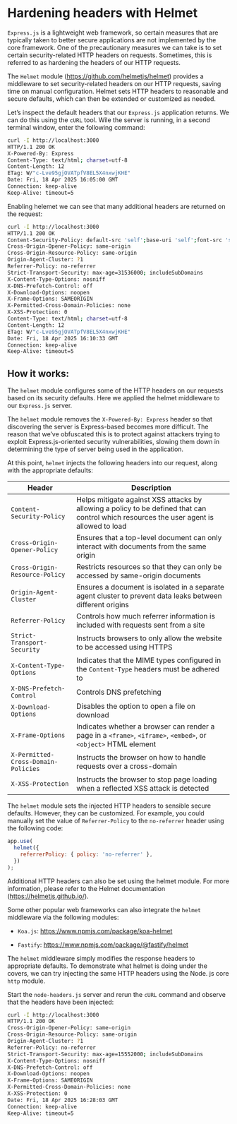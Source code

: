 # Hardening headers with Helmet

`Express.js` is a lightweight web framework, so certain measures that are typically taken to better secure
applications are not implemented by the core framework. One of the precautionary measures we can
take is to set certain security-related HTTP headers on requests. Sometimes, this is referred to as
hardening the headers of our HTTP requests.

The `Helmet` module (<https://github.com/helmetjs/helmet>) provides a middleware to
set security-related headers on our HTTP requests, saving time on manual configuration. Helmet
sets HTTP headers to reasonable and secure defaults, which can then be extended or customized as
needed.

Let’s inspect the default headers that our `Express.js` application returns. We can do this using the
`cURL` tool. Wile the server is running, in a second terminal window, enter the following command:

```Bash
curl -I http://localhost:3000
HTTP/1.1 200 OK
X-Powered-By: Express
Content-Type: text/html; charset=utf-8
Content-Length: 12
ETag: W/"c-Lve95gjOVATpfV8EL5X4nxwjKHE"
Date: Fri, 18 Apr 2025 16:05:00 GMT
Connection: keep-alive
Keep-Alive: timeout=5
```

Enabling helemet we can see that many additional headers are returned on the request:

```Bash
curl -I http://localhost:3000
HTTP/1.1 200 OK
Content-Security-Policy: default-src 'self';base-uri 'self';font-src 'self' https: data:;form-action 'self';frame-ancestors 'self';img-src 'self' data:;object-src 'none';script-src 'self';script-src-attr 'none';style-src 'self' https: 'unsafe-inline';upgrade-insecure-requests
Cross-Origin-Opener-Policy: same-origin
Cross-Origin-Resource-Policy: same-origin
Origin-Agent-Cluster: ?1
Referrer-Policy: no-referrer
Strict-Transport-Security: max-age=31536000; includeSubDomains
X-Content-Type-Options: nosniff
X-DNS-Prefetch-Control: off
X-Download-Options: noopen
X-Frame-Options: SAMEORIGIN
X-Permitted-Cross-Domain-Policies: none
X-XSS-Protection: 0
Content-Type: text/html; charset=utf-8
Content-Length: 12
ETag: W/"c-Lve95gjOVATpfV8EL5X4nxwjKHE"
Date: Fri, 18 Apr 2025 16:10:33 GMT
Connection: keep-alive
Keep-Alive: timeout=5
```

## How it works:

The `helmet` module configures some of the HTTP headers on our requests based on its security
defaults. Here we applied the helmet middleware to our `Express.js` server.

The `helmet` module removes the `X-Powered-By: Express` header so that discovering the
server is Express-based becomes more difficult. The reason that we’ve obfuscated this is to protect
against attackers trying to exploit Express.js-oriented security vulnerabilities, slowing them down in
determining the type of server being used in the application.

At this point, `helmet` injects the following headers into our request, along with the appropriate defaults:

| Header                              | Description                                                                                                                              |
| ----------------------------------- | ---------------------------------------------------------------------------------------------------------------------------------------- |
| `Content-Security-Policy`           | Helps mitigate against XSS attacks by allowing a policy to be defined that can control which resources the user agent is allowed to load |
| `Cross-Origin-Opener-Policy`        | Ensures that a top-level document can only interact with documents from the same origin                                                  |
| `Cross-Origin-Resource-Policy`      | Restricts resources so that they can only be accessed by same-origin documents                                                           |
| `Origin-Agent-Cluster`              | Ensures a document is isolated in a separate agent cluster to prevent data leaks between different origins                               |
| `Referrer-Policy`                   | Controls how much referrer information is included with requests sent from a site                                                        |
| `Strict-Transport-Security`         | Instructs browsers to only allow the website to be accessed using HTTPS                                                                  |
| `X-Content-Type-Options`            | Indicates that the MIME types configured in the `Content-Type` headers must be adhered to                                                |
| `X-DNS-Prefetch-Control`            | Controls DNS prefetching                                                                                                                 |
| `X-Download-Options`                | Disables the option to open a file on download                                                                                           |
| `X-Frame-Options`                   | Indicates whether a browser can render a page in a `<frame>`, `<iframe>`, `<embed>`, or `<object>` HTML element                          |
| `X-Permitted-Cross-Domain-Policies` | Instructs the browser on how to handle requests over a cross-domain                                                                      |
| `X-XSS-Protection`                  | Instructs the browser to stop page loading when a reflected XSS attack is detected                                                       |

The `helmet` module sets the injected HTTP headers to sensible secure defaults. However, they
can be customized. For example, you could manually set the value of `Referrer-Policy` to the
`no-referrer` header using the following code:

```JavaScript
app.use(
  helmet({
    referrerPolicy: { policy: 'no-referrer' },
  })
);
```

Additional HTTP headers can also be set using the helmet module. For more information, please
refer to the Helmet documentation (<https://helmetjs.github.io/>).

Some other popular web frameworks can also integrate the `helmet` middleware via the following modules:

- `Koa.js`: <https://www.npmjs.com/package/koa-helmet>

- `Fastify`: <https://www.npmjs.com/package/@fastify/helmet>

The `helmet` middleware simply modifies the response headers to appropriate defaults. To demonstrate
what helmet is doing under the covers, we can try injecting the same HTTP headers using the Node.
js core `http` module.

Start the `node-headers.js` server and rerun the `cURL` command and observe that the headers have been injected:

```Bash
curl -I http://localhost:3000
HTTP/1.1 200 OK
Cross-Origin-Opener-Policy: same-origin
Cross-Origin-Resource-Policy: same-origin
Origin-Agent-Cluster: ?1
Referrer-Policy: no-referrer
Strict-Transport-Security: max-age=15552000; includeSubDomains
X-Content-Type-Options: nosniff
X-DNS-Prefetch-Control: off
X-Download-Options: noopen
X-Frame-Options: SAMEORIGIN
X-Permitted-Cross-Domain-Policies: none
X-XSS-Protection: 0
Date: Fri, 18 Apr 2025 16:28:03 GMT
Connection: keep-alive
Keep-Alive: timeout=5
```
